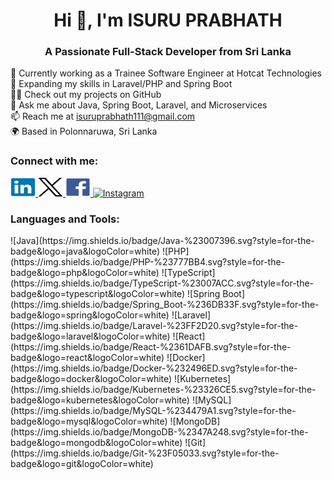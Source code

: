 <h1 align="center">Hi 👋, I'm ISURU PRABHATH</h1> <h3 align="center">A Passionate Full-Stack Developer from Sri Lanka</h3>


🔭 Currently working as a Trainee Software Engineer at Hotcat Technologies
<br/>
🌱 Expanding my skills in Laravel/PHP and Spring Boot
<br/>
👨‍💻 Check out my projects on GitHub
<br/>
💬 Ask me about Java, Spring Boot, Laravel, and Microservices
<br/>
📫 Reach me at isuruprabhath111@gmail.com
<br/>
🌍 Based in Polonnaruwa, Sri Lanka
<br/>
<h3 align="left">Connect with me:</h3> <p align="left"> <a href="https://linkedin.com/in/isuru-prabhath" target="blank"> <img src="https://raw.githubusercontent.com/devicons/devicon/master/icons/linkedin/linkedin-original.svg" alt="LinkedIn" height="30" width="40" /> </a> <a href="https://twitter.com/@izu_prb" target="blank"> <img src="https://raw.githubusercontent.com/devicons/devicon/master/icons/twitter/twitter-original.svg" alt="Twitter" height="30" width="40" /> </a> <a href="https://fb.com/isuru.prabhath.735" target="blank"> <img src="https://raw.githubusercontent.com/devicons/devicon/master/icons/facebook/facebook-original.svg" alt="Facebook" height="30" width="40" /> </a> <a href="https://instagram.com/isu_ru_prabhath" target="blank"> <img src="https://raw.githubusercontent.com/devicons/devicon/master/icons/instagram/instagram-original.svg" alt="Instagram" height="30" width="40" /> </a> </p>
<h3 align="left">Languages and Tools:</h3> <p align="left"> ![Java](https://img.shields.io/badge/Java-%23007396.svg?style=for-the-badge&logo=java&logoColor=white) ![PHP](https://img.shields.io/badge/PHP-%23777BB4.svg?style=for-the-badge&logo=php&logoColor=white) ![TypeScript](https://img.shields.io/badge/TypeScript-%23007ACC.svg?style=for-the-badge&logo=typescript&logoColor=white) ![Spring Boot](https://img.shields.io/badge/Spring_Boot-%236DB33F.svg?style=for-the-badge&logo=spring&logoColor=white) ![Laravel](https://img.shields.io/badge/Laravel-%23FF2D20.svg?style=for-the-badge&logo=laravel&logoColor=white) ![React](https://img.shields.io/badge/React-%2361DAFB.svg?style=for-the-badge&logo=react&logoColor=white) ![Docker](https://img.shields.io/badge/Docker-%232496ED.svg?style=for-the-badge&logo=docker&logoColor=white) ![Kubernetes](https://img.shields.io/badge/Kubernetes-%23326CE5.svg?style=for-the-badge&logo=kubernetes&logoColor=white) ![MySQL](https://img.shields.io/badge/MySQL-%234479A1.svg?style=for-the-badge&logo=mysql&logoColor=white) ![MongoDB](https://img.shields.io/badge/MongoDB-%2347A248.svg?style=for-the-badge&logo=mongodb&logoColor=white) ![Git](https://img.shields.io/badge/Git-%23F05033.svg?style=for-the-badge&logo=git&logoColor=white) </p>
